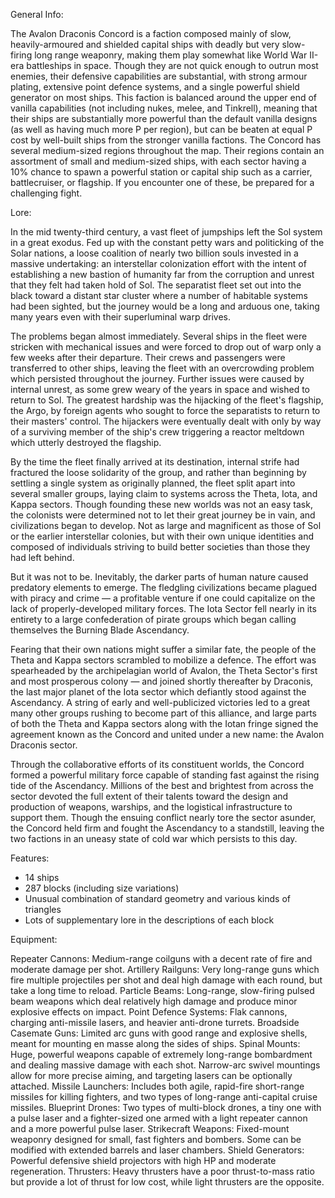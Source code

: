 General Info:

The Avalon Draconis Concord is a faction composed mainly of slow, heavily-armoured and shielded capital ships with deadly but very slow-firing long range weaponry, making them play somewhat like World War II-era battleships in space. Though they are not quick enough to outrun most enemies, their defensive capabilities are substantial, with strong armour plating, extensive point defence systems, and a single powerful shield generator on most ships.
This faction is balanced around the upper end of vanilla capabilities (not including nukes, melee, and Tinkrell), meaning that their ships are substantially more powerful than the default vanilla designs (as well as having much more P per region), but can be beaten at equal P cost by well-built ships from the stronger vanilla factions.
The Concord has several medium-sized regions throughout the map. Their regions contain an assortment of small and medium-sized ships, with each sector having a 10% chance to spawn a powerful station or capital ship such as a carrier, battlecruiser, or flagship. If you encounter one of these, be prepared for a challenging fight.


Lore:

In the mid twenty-third century, a vast fleet of jumpships left the Sol system in a great exodus. Fed up with the constant petty wars and politicking of the Solar nations, a loose coalition of nearly two billion souls invested in a massive undertaking: an interstellar colonization effort with the intent of establishing a new bastion of humanity far from the corruption and unrest that they felt had taken hold of Sol. The separatist fleet set out into the black toward a distant star cluster where a number of habitable systems had been sighted, but the journey would be a long and arduous one, taking many years even with their superluminal warp drives.

The problems began almost immediately. Several ships in the fleet were stricken with mechanical issues and were forced to drop out of warp only a few weeks after their departure. Their crews and passengers were transferred to other ships, leaving the fleet with an overcrowding problem which persisted throughout the journey. Further issues were caused by internal unrest, as some grew weary of the years in space and wished to return to Sol. The greatest hardship was the hijacking of the fleet's flagship, the Argo, by foreign agents who sought to force the separatists to return to their masters' control. The hijackers were eventually dealt with only by way of a surviving member of the ship's crew triggering a reactor meltdown which utterly destroyed the flagship.

By the time the fleet finally arrived at its destination, internal strife had fractured the loose solidarity of the group, and rather than beginning by settling a single system as originally planned, the fleet split apart into several smaller groups, laying claim to systems across the Theta, Iota, and Kappa sectors. Though founding these new worlds was not an easy task, the colonists were determined not to let their great journey be in vain, and civilizations began to develop. Not as large and magnificent as those of Sol or the earlier interstellar colonies, but with their own unique identities and composed of individuals striving to build better societies than those they had left behind.

But it was not to be. Inevitably, the darker parts of human nature caused predatory elements to emerge. The fledgling civilizations became plagued with piracy and crime — a profitable venture if one could capitalize on the lack of properly-developed military forces. The Iota Sector fell nearly in its entirety to a large confederation of pirate groups which began calling themselves the Burning Blade Ascendancy. 

Fearing that their own nations might suffer a similar fate, the people of the Theta and Kappa sectors scrambled to mobilize a defence. The effort was spearheaded by the archipelagian world of Avalon, the Theta Sector's first and most prosperous colony — and joined shortly thereafter by Draconis, the last major planet of the Iota sector which defiantly stood against the Ascendancy. A string of early and well-publicized victories led to a great many other groups rushing to become part of this alliance, and large parts of both the Theta and Kappa sectors along with the Iotan fringe signed the agreement known as the Concord and united under a new name: the Avalon Draconis sector.

Through the collaborative efforts of its constituent worlds, the Concord formed a powerful military force capable of standing fast against the rising tide of the Ascendancy. Millions of the best and brightest from across the sector devoted the full extent of their talents toward the design and production of weapons, warships, and the logistical infrastructure to support them. Though the ensuing conflict nearly tore the sector asunder, the Concord held firm and fought the Ascendancy to a standstill, leaving the two factions in an uneasy state of cold war which persists to this day.


Features:

- 14 ships
- 287 blocks (including size variations)
- Unusual combination of standard geometry and various kinds of triangles
- Lots of supplementary lore in the descriptions of each block


Equipment:

Repeater Cannons: Medium-range coilguns with a decent rate of fire and moderate damage per shot.
Artillery Railguns: Very long-range guns which fire multiple projectiles per shot and deal high damage with each round, but take a long time to reload.
Particle Beams: Long-range, slow-firing pulsed beam weapons which deal relatively high damage and produce minor explosive effects on impact.
Point Defence Systems: Flak cannons, charging anti-missile lasers, and heavier anti-drone turrets.
Broadside Casemate Guns: Limited arc guns with good range and explosive shells, meant for mounting en masse along the sides of ships.
Spinal Mounts: Huge, powerful weapons capable of extremely long-range bombardment and dealing massive damage with each shot. Narrow-arc swivel mountings allow for more precise aiming, and targeting lasers can be optionally attached.
Missile Launchers: Includes both agile, rapid-fire short-range missiles for killing fighters, and two types of long-range anti-capital cruise missiles.
Blueprint Drones: Two types of multi-block drones, a tiny one with a pulse laser and a fighter-sized one armed with a light repeater cannon and a more powerful pulse laser.
Strikecraft Weapons: Fixed-mount weaponry designed for small, fast fighters and bombers. Some can be modified with extended barrels and laser chambers.
Shield Generators: Powerful defensive shield projectors with high HP and moderate regeneration.
Thrusters: Heavy thrusters have a poor thrust-to-mass ratio but provide a lot of thrust for low cost, while light thrusters are the opposite.

